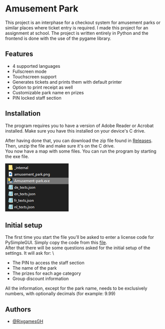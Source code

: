 
# Amusement Park

This project is an interphase for a checkout system for amusement parks or similar places where ticket entry is required. I made this project for an assignment at school. The project is written entirely in Python and the frontend is done with the use of the pygame library.

## Features

- 4 supported languages
- Fullscreen mode
- Touchscreen support
- Generates tickets and prints them with default printer
- Option to print receipt as well
- Customizable park name en prizes
- PIN locked staff section


## Installation

The program requires you to have a version of Adobe Reader or Acrobat installed. Make sure you have this installed on your device's C drive.

After having done that, you can download the zip file found in [Releases](https://github.com/RixgamesGH/Amusement-park/releases). \
Then, unzip the file and make sure it's on the C drive. \
You now have a map with some files. You can run the program by starting the exe file.

![File in question](docs/Installation.png)


## Initial setup

The first time you start the file you'll be asked to enter a license code for PySimpleGUI. Simply copy the code from this [file](docs/PySimpleGUI-license).\
After that there will be some questions asked for the initial setup of the settings. It will ask for: \
- The PIN to access the staff section
- The name of the park
- The prizes for each age category
- Group discount information

All the information, except for the park name,  needs to be exclusively numbers, with optionally decimals (for example: 9.99)


## Authors

- [@RixgamesGH](https://github.com/RixgamesGH)

